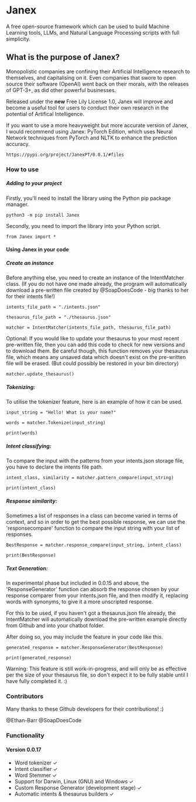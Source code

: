 # Janex
A free open-source framework which can be used to build Machine Learning tools, LLMs, and Natural Language Processing scripts with full simplicity.

<h2> What is the purpose of Janex? </h2>

Monopolistic companies are confining their Artificial Intelligence research to themselves, and capitalising on it. Even companies that swore to open source their software (OpenAI) went back on their morals, with the releases of GPT-3+, as did other powerful businesses.

Released under the **new** Free Lily License 1.0, Janex will improve and become a useful tool for users to conduct their own research in the potential of Artifical Intelligence.

If you want to use a more heavyweight but more accurate version of Janex, I would recommend using Janex: PyTorch Edition, which uses Neural Network techniques from PyTorch and NLTK to enhance the prediction accuracy.
```
https://pypi.org/project/JanexPT/0.0.1/#files
```

<h3> How to use </h3>

<h5> Adding to your project </h5>

Firstly, you'll need to install the library using the Python pip package manager.

```
python3 -m pip install Janex

```
Secondly, you need to import the library into your Python script.

```
from Janex import *
```

<h4>Using Janex in your code</h4>

<h5>Create an instance</h5>

Before anything else, you need to create an instance of the IntentMatcher class. (If you do not have one made already, the program will automatically download a pre-written file created by @SoapDoesCode - big thanks to her for their intents file!)

```
intents_file_path = "./intents.json"

thesaurus_file_path = "./thesaurus.json"

matcher = IntentMatcher(intents_file_path, thesaurus_file_path)
```

Optional: If you would like to update your thesaurus to your most recent pre-written file, then you can add this code to check for new versions and to download them. Be careful though, this function removes your thesaurus file, which means any unsaved data which doesn't exist on the pre-written file will be erased. (But could possibly be restored in your bin directory)

```
matcher.update_thesaurus()
```

<h5>Tokenizing:</h5>

To utilise the tokenizer feature, here is an example of how it can be used.

```
input_string = "Hello! What is your name?"

words = matcher.Tokenize(input_string)

print(words)
```

<h5>Intent classifying:</h5>

To compare the input with the patterns from your intents.json storage file, you have to declare the intents file path.

```
intent_class, similarity = matcher.pattern_compare(input_string)

print(intent_class)
```

<h5>Response similarity:</h5>

Sometimes a list of responses in a class can become varied in terms of context, and so in order to get the best possible response, we can use the 'responsecompare' function to compare the input string with your list of responses.

```
BestResponse = matcher.response_compare(input_string, intent_class)

print(BestResponse)
```

<h5>Text Generation:</h5>

In experimental phase but included in 0.0.15 and above, the 'ResponseGenerator' function can absorb the response chosen by your response comparer from your intents.json file, and then modify it, replacing words with synonyms, to give it a more unscripted response.

For this to be used, if you haven't got a thesaurus.json file already, the IntentMatcher will automatically download the pre-written example directly from Github and into your chatbot folder.

After doing so, you may include the feature in your code like this.

```
generated_response = matcher.ResponseGenerator(BestResponse)

print(generated_response)
```

Warning: This feature is still work-in-progress, and will only be as effective per the size of your thesaurus file, so don't expect it to be fully stable until I have fully completed it. :)

<h3> Contributors </h3>

Many thanks to these Github developers for their contributions! :)

@Ethan-Barr
@SoapDoesCode

<h3> Functionality </h3>

<h4>Version 0.0.17</h4>

- Word tokenizer ✓
- Intent classifier ✓
- Word Stemmer ✓
- Support for Darwin, Linux (GNU) and Windows ✓
- Custom Response Generator (development stage) ✓
- Automatic intents & thesaurus builders ✓
